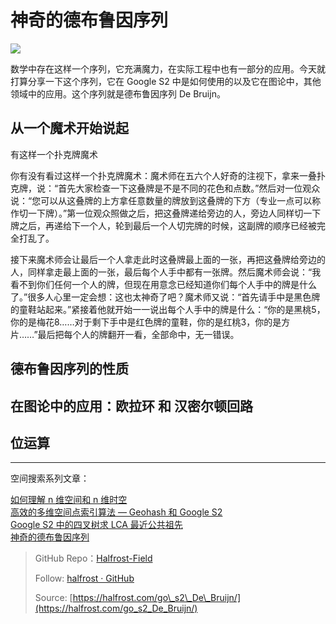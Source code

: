# 神奇的德布鲁因序列



![](http://upload-images.jianshu.io/upload_images/1194012-d857e84412a8925b.png?imageMogr2/auto-orient/strip%7CimageView2/2/w/1240)


数学中存在这样一个序列，它充满魔力，在实际工程中也有一部分的应用。今天就打算分享一下这个序列，它在 Google S2 中是如何使用的以及它在图论中，其他领域中的应用。这个序列就是德布鲁因序列 De Bruijn。

## 从一个魔术开始说起

有这样一个扑克牌魔术

你有没有看过这样一个扑克牌魔术：魔术师在五六个人好奇的注视下，拿来一叠扑克牌，说：“首先大家检查一下这叠牌是不是不同的花色和点数。”然后对一位观众说：“您可以从这叠牌的上方拿任意数量的牌放到这叠牌的下方（专业一点可以称作切一下牌）。”第一位观众照做之后，把这叠牌递给旁边的人，旁边人同样切一下牌之后，再递给下一个人，轮到最后一个人切完牌的时候，这副牌的顺序已经被完全打乱了。

接下来魔术师会让最后一个人拿走此时这叠牌最上面的一张，再把这叠牌给旁边的人，同样拿走最上面的一张，最后每个人手中都有一张牌。然后魔术师会说：“我看不到你们任何一个人的牌，但现在用意念已经知道你们每个人手中的牌是什么了。”很多人心里一定会想：这也太神奇了吧？魔术师又说：“首先请手中是黑色牌的童鞋站起来。”紧接着他就开始一一说出每个人手中的牌是什么：“你的是黑桃5，你的是梅花8……对于剩下手中是红色牌的童鞋，你的是红桃3，你的是方片……”最后把每个人的牌翻开一看，全部命中，无一错误。




## 德布鲁因序列的性质


## 在图论中的应用：欧拉环 和 汉密尔顿回路



## 位运算




------------------------------------------------------

空间搜索系列文章：

[如何理解 n 维空间和 n 维时空](https://github.com/halfrost/Halfrost-Field/blob/master/contents/Go/n-dimensional_space_and_n-dimensional_space-time.md)  
[高效的多维空间点索引算法 — Geohash 和 Google S2](https://github.com/halfrost/Halfrost-Field/blob/master/contents/Go/go_spatial_search.md)  
[Google S2 中的四叉树求 LCA 最近公共祖先](https://github.com/halfrost/Halfrost-Field/blob/master/contents/Go/go_s2_lowest_common_ancestor.md)  
[神奇的德布鲁因序列](https://github.com/halfrost/Halfrost-Field/blob/master/contents/Go/go_s2_De_Bruijn.md)



> GitHub Repo：[Halfrost-Field](https://github.com/halfrost/Halfrost-Field)
> 
> Follow: [halfrost · GitHub](https://github.com/halfrost)
>
> Source: [https://halfrost.com/go\_s2\_De\_Bruijn/](https://halfrost.com/go_s2_De_Bruijn/)